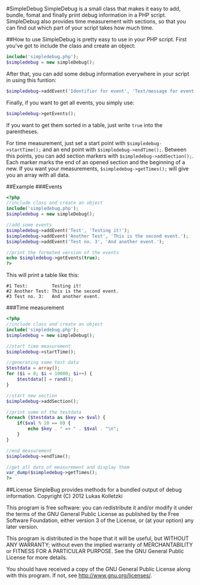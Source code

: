 #SimpleDebug
SimpleDebug is a small class that makes it easy to add,  bundle, fomat and finally print debug information in a PHP script.
SimpleDebug also provides time measurement with sections, so that you can find out which part of your script takes how much time.

##How to use
SimpleDebug is pretty easy to use in your PHP script. First you've got to include the class and create an object:
```php
include('simpledebug.php');
$simpledebug = new simpleDebug();
```
After that, you can add some debug information everywhere in your script in using this funtion:
```php
$simpledebug->addEvent('Identifier for event', 'Text/message for event');
```
Finally, if you want to get all events, you simply use:
```php
$simpledebug->getEvents();
```
If you want to get them sorted in a table, just write `true` into the parentheses.

For time measurement, just set a start point with `$simpledebug->startTime();` and an end point with `$simpledebug->endTime();`.
Between this points, you can add section markers with `$simpledebug->addSection();`. Each marker marks the end of an opened section and the beginning of a new.
If you want your measurements, `$simpledebug->getTimes();` will give you an array with all data.

##Example
###Events
```php
<?php
//include class and create an object
include('simpledebug.php');
$simpledebug = new simpleDebug();

//add some events
$simpledebug->addEvent('Test', 'Testing it!');
$simpledebug->addEvent('Another Test', 'This is the second event.');
$simpledebug->addEvent('Test no. 3', 'And another event.');

//print the formated version of the events
echo $simpledebug->getEvents(true);
?>
```
This will print a table like this:
```
#1 Test:         Testing it!
#2 Another Test: This is the second event.
#3 Test no. 3:   And another event.
```

###Time measurement
```php
<?php
//include class and create an object
include('simpledebug.php');
$simpledebug = new simpleDebug();

//start time measurement
$simpledebug->startTime();

//generating some test data
$testdata = array();
for ($i = 0; $i < 10000; $i++) {
    $testdata[] = rand();
}

//start new section
$simpledebug->addSection();

//print some of the testdata
foreach ($testdata as $key => $val) {
    if($val % 10 == 0) {
        echo $key . " => " . $$val . "\n";
    }
}

//end measurement
$simpledebug->endTime();

//get all data of measurement and display them
var_dump($simpledebug->getTimes();
?>
```

##License
SimpleBug provides methods for a bundled output of debug information.
Copyright (C) 2012 Lukas Kolletzki

This program is free software: you can redistribute it and/or modify
it under the terms of the GNU General Public License as published by
the Free Software Foundation, either version 3 of the License, or
(at your option) any later version.

This program is distributed in the hope that it will be useful,
but WITHOUT ANY WARRANTY; without even the implied warranty of
MERCHANTABILITY or FITNESS FOR A PARTICULAR PURPOSE.  See the
GNU General Public License for more details.

You should have received a copy of the GNU General Public License
along with this program.  If not, see http://www.gnu.org/licenses/.